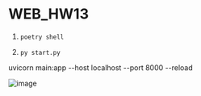 # WEB_HW13


1.
       poetry shell

2.
       py start.py


uvicorn main:app --host localhost --port 8000 --reload

![image](https://github.com/KyryloChalov/WEB_HW_13_1/assets/140982410/a2956b35-87c6-4a35-8069-b18c9ab091b8)
